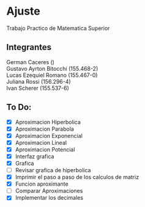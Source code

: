 # Ajuste
Trabajo Practico de Matematica Superior

## Integrantes
 German Caceres ()<br />
 Gustavo Ayrton Bitocchi (155.468-2)<br />
 Lucas Ezequiel Romano (155.467-0)<br />
 Juliana Rossi (156.296-4)<br />
 Ivan Scherer (155.537-6) <br />

## To Do:
- [X] Aproximacion Hiperbolica
- [X] Aproximacion Parabola
- [X] Aproximacion Exponencial
- [X] Aproximacion Lineal
- [X] Aproximacion Potencial
- [X] Interfaz grafica
- [X] Grafica
- [ ] Revisar grafica de hiperbolica
- [X] Imprimir el paso a paso de los calculos de matriz
- [X] Funcion aproximante
- [ ] Comparar Aproximaciones
- [X] Implementar los decimales
